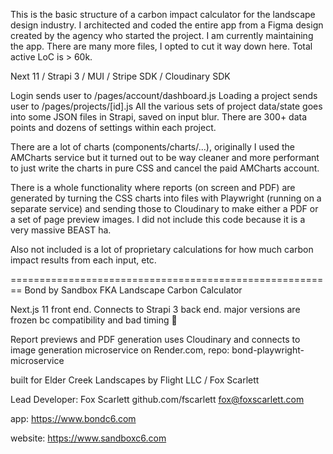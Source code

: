 This is the basic structure of a carbon impact calculator for the landscape design industry. I architected and coded the entire app from a Figma design created by the agency who started the project. I am currently maintaining the app. There are many more files, I opted to cut it way down here. Total active LoC is > 60k.

Next 11 / Strapi 3 / MUI / Stripe SDK / Cloudinary SDK

Login sends user to /pages/account/dashboard.js
Loading a project sends user to /pages/projects/[id].js
All the various sets of project data/state goes into some JSON files in Strapi, saved on input blur. There are 300+ data points and dozens of settings within each project.

There are a lot of charts (components/charts/...), originally I used the AMCharts service but it turned out to be way cleaner and more performant to just write the charts in pure CSS and cancel the paid AMCharts account.

There is a whole functionality where reports (on screen and PDF) are generated by turning the CSS charts into files with Playwright (running on a separate service) and sending those to Cloudinary to make either a PDF or a set of page preview images. I did not include this code because it is a very massive BEAST ha.

Also not included is a lot of proprietary calculations for how much carbon impact results from each input, etc.

========================================================
Bond by Sandbox FKA Landscape Carbon Calculator

Next.js 11 front end. Connects to Strapi 3 back end.
major versions are frozen bc compatibility and bad timing 🍻

Report previews and PDF generation uses Cloudinary and connects to image generation microservice on Render.com,
repo: bond-playwright-microservice

built for Elder Creek Landscapes by Flight LLC / Fox Scarlett

Lead Developer: Fox Scarlett github.com/fscarlett fox@foxscarlett.com

app:
https://www.bondc6.com

website:
https://www.sandboxc6.com
